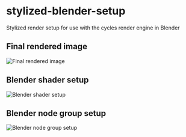 # stylized-blender-setup
Stylized render setup for use with the cycles render engine in Blender

## Final rendered image
![Final rendered image](https://github.com/pcbarts/stylized-blender-setup/blob/main/stylized-blender-setup-main.jpg)

## Blender shader setup
![Blender shader setup](https://github.com/pcbarts/stylized-blender-setup/blob/main/stylized-blender-setup-blender-1.jpg)

## Blender node group setup
![Blender node group setup](https://github.com/pcbarts/stylized-blender-setup/blob/main/stylized-blender-setup-blender-2.jpg)
